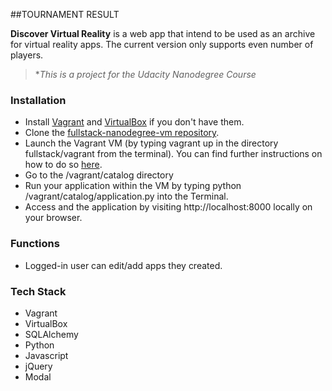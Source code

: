 ##TOURNAMENT RESULT

**Discover Virtual Reality** is a web app that intend to be used as an archive for virtual reality apps. 
The current version only supports even number of players. 

> \**This is a project for the Udacity Nanodegree Course*

### Installation

- Install [Vagrant](http://vagrantup.com/&sa=D&usg=AFQjCNG6JNacVfuVWWvW73K_E9bI2HhVLg) and [VirtualBox](https://www.virtualbox.org/&sa=D&usg=AFQjCNF57HxCWFrymJ4Nkbrs3KZIw_4WbA) if you don't have them.
- Clone the [fullstack-nanodegree-vm repository](https://github.com/minjiecode/fullstack-nanodegree-vm.git).
- Launch the Vagrant VM (by typing vagrant up in the directory fullstack/vagrant from the terminal). You can find further instructions on how to do so [here](https://www.udacity.com/wiki/ud088/vagrant&sa=D&usg=AFQjCNGjziK6w6-UY9XKG-UbQhv7GDwbzw).
- Go to the /vagrant/catalog directory
- Run your application within the VM by typing python /vagrant/catalog/application.py into the Terminal. 
- Access and the application by visiting http://localhost:8000 locally on your browser. 


### Functions

- Logged-in user can edit/add apps they created.

### Tech Stack
- Vagrant
- VirtualBox
- SQLAlchemy
- Python
- Javascript
- jQuery
- Modal


